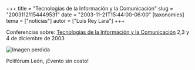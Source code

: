 +++
title = "Tecnologías de la Información y la Comunicación"
slug = "20031121154449531"
date = "2003-11-21T15:44:00-06:00"
[taxonomies]
tema = ["noticias"]
autor = ["Luis Rey Lara"]
+++

Conferencias sobre: [Tecnologías de la Información y la
Comunicación](http://seid.guanajuato.gob.mx/seid/web/Registro/Informacion1.htm)
2,3 y 4 de diciembre de 2003

![Imagen perdida](20031121154449531_1.png)

Polifórum León, ¡Evento sin costo!
